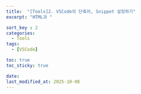 ```yaml
---
title:  "[Tools]2. VSCode의 단축어, Snippet 설정하기"
excerpt: "HTML과 "

sort_key : 2
categories:
  - Tools
tags:
  - [VSCode]

toc: true
toc_sticky: true

date: 
last_modified_at: 2025-10-08
---
```

